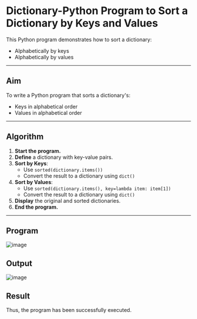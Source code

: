 # Dictionary-Python Program to Sort a Dictionary by Keys and Values

This Python program demonstrates how to sort a dictionary:
- Alphabetically by keys
- Alphabetically by values

---

## Aim

To write a Python program that sorts a dictionary's:
- Keys in alphabetical order
- Values in alphabetical order

---

## Algorithm

1. **Start the program.**
2. **Define** a dictionary with key-value pairs.
3. **Sort by Keys**:
   - Use `sorted(dictionary.items())`
   - Convert the result to a dictionary using `dict()`
4. **Sort by Values**:
   - Use `sorted(dictionary.items(), key=lambda item: item[1])`
   - Convert the result to a dictionary using `dict()`
5. **Display** the original and sorted dictionaries.
6. **End the program.**

---

## Program
![image](https://github.com/user-attachments/assets/d7be13f2-8d90-4cfa-a72a-a9339d61fc36)

## Output
![image](https://github.com/user-attachments/assets/b668da6f-3fc9-4e43-8bf7-c0793850e16d)

## Result
Thus, the program has been successfully executed.
